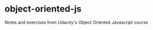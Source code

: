 object-oriented-js
==================

Notes and exercises from Udacity's Object Oriented Javascript course 
